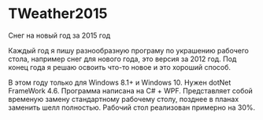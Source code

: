 TWeather2015
============

Снег на новый год за 2015 год

Каждый год я пишу разнообразную програму по украшению рабочего стола, например снег для нового года, это версия за 2012 год. Под конец года я решаю освоить что-то новое и это хороший способ.

В этом году только для Windows 8.1+ и Windows 10. Нужен dotNet FrameWork 4.6. Программа написана на C# + WPF. Представляет собой временую замену стандартному рабочему столу, позднее в планах заменить шелл полностью. Рабочий стол реализован примерно на 30%.
